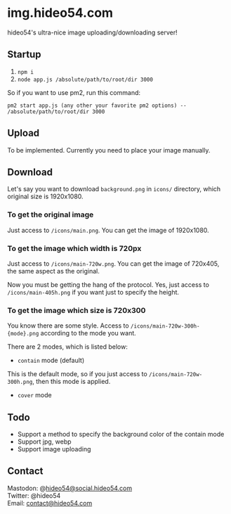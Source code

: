 # img.hideo54.com

hideo54's ultra-nice image uploading/downloading server!

## Startup

1. `npm i`
1. `node app.js /absolute/path/to/root/dir 3000`

So if you want to use pm2, run this command:

`pm2 start app.js (any other your favorite pm2 options) -- /absolute/path/to/root/dir 3000`

## Upload

To be implemented. Currently you need to place your image manually.

## Download

Let's say you want to download `background.png` in `icons/` directory, which original size is 1920x1080.

### To get the original image

Just access to `/icons/main.png`. You can get the image of 1920x1080.

### To get the image which width is 720px

Just access to `/icons/main-720w.png`. You can get the image of 720x405, the same aspect as the original.

Now you must be getting the hang of the protocol. Yes, just access to `/icons/main-405h.png` if you want just to specify the height.

### To get the image which size is 720x300

You know there are some style. Access to `/icons/main-720w-300h-{mode}.png` according to the mode you want. 

There are 2 modes, which is listed below:

* `contain` mode (default)

This is the default mode, so if you just access to `/icons/main-720w-300h.png`, then this mode is applied.

* `cover` mode

## Todo

* Support a method to specify the background color of the contain mode
* Support jpg, webp
* Support image uploading

## Contact

Mastodon: @hideo54@social.hideo54.com  
Twitter: @hideo54  
Email: contact@hideo54.com
